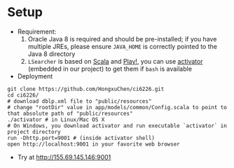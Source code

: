 # Setup
- Requirement:
  1. Oracle Java 8 is required and should be pre-installed; if you have multiple JREs, please ensure `JAVA_HOME` is correctly pointed to the Java 8 directory
  1. `LSearcher` is based on [Scala](http://www.scala-lang.org/) and [Play!](https://www.playframework.com/), you can use [activator](https://www.lightbend.com/activator/download) (embedded in our project) to get them if `bash` is available
- Deployment

```shell
git clone https://github.com/HongxuChen/ci6226.git
cd ci6226/
# download dblp.xml file to "public/resources"
# change "rootDir" value in app/models/common/Config.scala to point to that absolute path of "public/resources"
./activator # in Linux/Mac OS X
# On Windows, you download activator and run executable `activator` in project directory
run -Dhttp.port=9001 # (inside activator shell)
open http://localhost:9001 in your favorite web browser
```

- Try at http://155.69.145.146:9001
